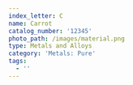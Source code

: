 ```yaml
---
index_letter: C
name: Carrot
catalog_number: '12345'
photo_path: /images/material.png
type: Metals and Alloys
category: 'Metals: Pure'
tags:
  - ''
---
```


